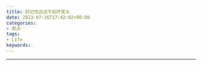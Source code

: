 ```yaml
---
title: 好记性远远不如坏笔头
date: 2023-07-16T17:42:02+08:00
categories:
- 观点
tags:
- Life
keywords:
---
```



<!-- more -->



___


